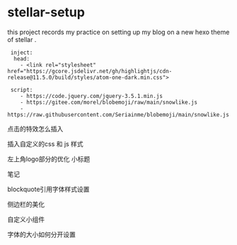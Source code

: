 # stellar-setup
this project records my practice on setting up my blog on a new hexo theme of stellar .



```
 inject:
  head:
    - <link rel="stylesheet" href="https://gcore.jsdelivr.net/gh/highlightjs/cdn-release@11.5.0/build/styles/atom-one-dark.min.css">

 script:
    - https://code.jquery.com/jquery-3.5.1.min.js
    - https://gitee.com/morel/blobemoji/raw/main/snowlike.js
    - https://raw.githubusercontent.com/Seriainme/blobemoji/main/snowlike.js
```

点击的特效怎么插入

插入自定义的css 和 js 样式

左上角logo部分的优化 小标题

笔记

blockquote引用字体样式设置

侧边栏的美化

自定义小组件

字体的大小如何分开设置

